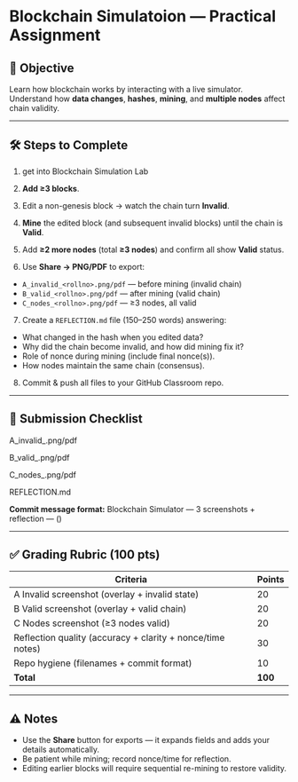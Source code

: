 # Blockchain Simulatoion —  Practical Assignment

## 📌 Objective
Learn how blockchain works by interacting with a live simulator.  
Understand how **data changes**, **hashes**, **mining**, and **multiple nodes** affect chain validity.

---

## 🛠 Steps to Complete
1. get into Blockchain Simulation Lab

2. **Add ≥3 blocks**.

3. Edit a non-genesis block → watch the chain turn **Invalid**.

4. **Mine** the edited block (and subsequent invalid blocks) until the chain is **Valid**.

5. Add **≥2 more nodes** (total **≥3 nodes**) and confirm all show **Valid** status.

6. Use **Share → PNG/PDF** to export:
- `A_invalid_<rollno>.png/pdf` — before mining (invalid chain)
- `B_valid_<rollno>.png/pdf` — after mining (valid chain)
- `C_nodes_<rollno>.png/pdf` — ≥3 nodes, all valid

7. Create a `REFLECTION.md` file (150–250 words) answering:
- What changed in the hash when you edited data?
- Why did the chain become invalid, and how did mining fix it?
- Role of nonce during mining (include final nonce(s)).
- How nodes maintain the same chain (consensus).

8. Commit & push all files to your GitHub Classroom repo.

---

## 📂 Submission Checklist

A_invalid_<rollno>.png/pdf

B_valid_<rollno>.png/pdf

C_nodes_<rollno>.png/pdf

REFLECTION.md


**Commit message format:**
Blockchain Simulator — 3 screenshots + reflection — <Your Name> (<Roll No>)


---

## ✅ Grading Rubric (100 pts)
| Criteria | Points |
|----------|--------|
| A Invalid screenshot (overlay + invalid state) | 20 |
| B Valid screenshot (overlay + valid chain) | 20 |
| C Nodes screenshot (≥3 nodes valid) | 20 |
| Reflection quality (accuracy + clarity + nonce/time notes) | 30 |
| Repo hygiene (filenames + commit format) | 10 |
| **Total** | **100** |

---

## ⚠️ Notes
- Use the **Share** button for exports — it expands fields and adds your details automatically.
- Be patient while mining; record nonce/time for reflection.
- Editing earlier blocks will require sequential re-mining to restore validity.
